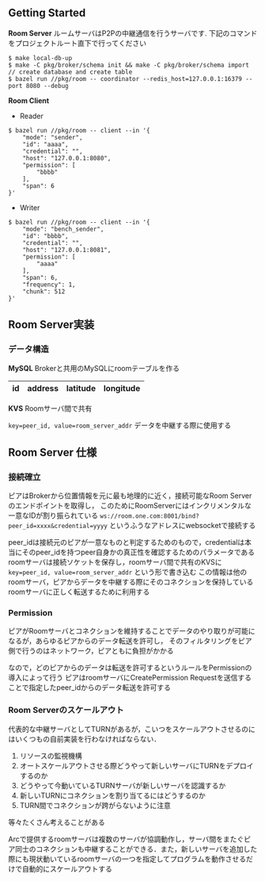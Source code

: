 ## Getting Started

**Room Server**
ルームサーバはP2Pの中継通信を行うサーバです.
下記のコマンドをプロジェクトルート直下で行ってください
```
$ make local-db-up
$ make -C pkg/broker/schema init && make -C pkg/broker/schema import // create database and create table
$ bazel run //pkg/room -- coordinator --redis_host=127.0.0.1:16379 --port 8080 --debug
```

**Room Client**

- Reader
```
$ bazel run //pkg/room -- client --in '{ 
    "mode": "sender",
    "id": "aaaa",
    "credential": "",
    "host": "127.0.0.1:8080",
    "permission": [
        "bbbb"
    ],
    "span": 6
}'
```

- Writer
```
$ bazel run //pkg/room -- client --in '{ 
    "mode": "bench_sender",
    "id": "bbbb",
    "credential": "",
    "host": "127.0.0.1:8081",
    "permission": [
        "aaaa"
    ],
    "span": 6,
    "frequency": 1,
    "chunk": 512
}'
```

## Room Server実装

### データ構造

**MySQL**
Brokerと共用のMySQLにroomテーブルを作る

|id|address|latitude|longitude|
|:-:|:-:|:-:|:-:|

**KVS**
Roomサーバ間で共有

`key=peer_id, value=room_server_addr`
データを中継する際に使用する

## Room Server 仕様

### 接続確立
ピアはBrokerから位置情報を元に最も地理的に近く，接続可能なRoom Serverのエンドポイントを取得し，
このためにRoomServerにはインクリメンタルな一意なIDが割り振られている
`ws://room.one.com:8001/bind?peer_id=xxxx&credential=yyyy` というふうなアドレスにwebsocketで接続する

peer_idは接続元のピアが一意なものと判定するためのもので，credentialは本当にそのpeer_idを持つpeer自身かの真正性を確認するためのパラメータである
roomサーバは接続ソケットを保存し，roomサーバ間で共有のKVSに `key=peer_id, value=room_server_addr` という形で書き込む
この情報は他のroomサーバ，ピアからデータを中継する際にそのコネクションを保持しているroomサーバに正しく転送するために利用する

### Permission
ピアがRoomサーバとコネクションを維持することでデータのやり取りが可能になるが，あらゆるピアからのデータ転送を許可し，
そのフィルタリングをピア側で行うのはネットワーク，ピアともに負担がかかる

なので，どのピアからのデータは転送を許可するというルールをPermissionの導入によって行う
ピアはroomサーバにCreatePermission Requestを送信することで指定したpeer_idからのデータ転送を許可する

### Room Serverのスケールアウト
代表的な中継サーバとしてTURNがあるが，こいつをスケールアウトさせるのにはいくつもの自前実装を行わなければならない．
1. リソースの監視機構
2. オートスケールアウトさせる際どうやって新しいサーバにTURNをデプロイするのか
3. どうやって今動いているTURNサーバが新しいサーバを認識するか
3. 新しいTURNにコネクションを割り当てるにはどうするのか
4. TURN間でコネクションが跨がらないように注意

等々たくさん考えることがある

Arcで提供するroomサーバは複数のサーバが協調動作し，サーバ間をまたぐピア同士のコネクションも中継することができる．また，新しいサーバを追加した際にも現状動いているroomサーバの一つを指定してプログラムを動作させるだけで自動的にスケールアウトする
 
